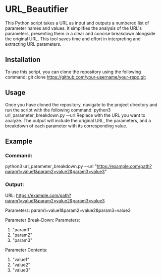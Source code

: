 # URL_Beautifier
This Python script takes a URL as input and outputs a numbered list of parameter names and values. It simplifies the analysis of the URL's parameters, presenting them in a clear and concise breakdown alongside the original URL. This tool saves time and effort in interpreting and extracting URL parameters.


## Installation
To use this script, you can clone the repository using the following command:
git clone https://github.com/your-username/your-repo.git
## Usage
Once you have cloned the repository, navigate to the project directory and run the script with the following command:
python3 url_parameter_breakdown.py --url <URL>
Replace <URL> with the URL you want to analyze. The output will include the original URL, the parameters, and a breakdown of each parameter with its corresponding value.

## Example
### Command:
python3 url_parameter_breakdown.py --url "https://example.com/path?param1=value1&param2=value2&param3=value3"

### Output:
URL:
https://example.com/path?param1=value1&param2=value2&param3=value3

Parameters:
param1=value1&param2=value2&param3=value3

Parameter Break-Down:
Parameters:
1. "param1"
2. "param2"
3. "param3"

Parameter Contents:
1. "value1"
2. "value2"
3. "value3"
